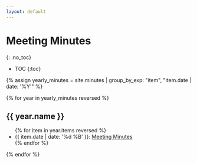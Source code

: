 ```yaml
---
layout: default
---
```


# Meeting Minutes
{: .no_toc}

* TOC
{:toc}


{% assign yearly_minutes = site.minutes | group_by_exp: "item", "item.date | date: '%Y'" %}

{% for year in yearly_minutes reversed %}

## {{ year.name }}

<ul>
{% for item in year.items reversed %}
  <li>{{ item.date | date: '%d %B' }}:
    <a href="{{ site.baseurl }}{{ item.url }}">Meeting Minutes</a>
  </li>
{% endfor %}
</ul>

{% endfor %}
